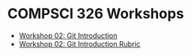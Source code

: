 # COMPSCI 326 Workshops

* [Workshop 02: Git Introduction](./workshop-02/workshop-02.md)
* [Workshop 02: Git Introduction Rubric](./workshop-02/workshop-02-rubric.md)
